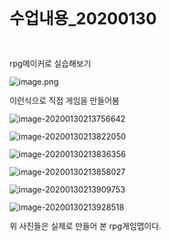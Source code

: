 # 수업내용_20200130

﻿

rpg메이커로 실습해보기

![image.png](https://blogfiles.pstatic.net/MjAyMDAxMzBfMjUw/MDAxNTgwMzYyNjEyMTMw.IoHJN7YHFhpynwdSKQnicqLIa7jMbt1HKAM74V2KIWsg.v5khth7KLFsKdESiv4gqmJnrGynOzfpALjM77msEbV8g.PNG.yumin9838/image.png?type=w1)

이런식으로 직접 게임을 만들어봄

![image-20200130213756642](C:\Users\student\AppData\Roaming\Typora\typora-user-images\image-20200130213756642.png)

![image-20200130213822050](C:\Users\student\AppData\Roaming\Typora\typora-user-images\image-20200130213822050.png)

![image-20200130213836356](C:\Users\student\AppData\Roaming\Typora\typora-user-images\image-20200130213836356.png)

![image-20200130213858027](C:\Users\student\AppData\Roaming\Typora\typora-user-images\image-20200130213858027.png)

![image-20200130213909753](C:\Users\student\AppData\Roaming\Typora\typora-user-images\image-20200130213909753.png)

![image-20200130213928518](C:\Users\student\AppData\Roaming\Typora\typora-user-images\image-20200130213928518.png)

위 사진들은 실제로 만들어 본 rpg게임맵이다.